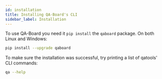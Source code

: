 ```yaml
---
id: installation
title: Installing QA-Board's CLI
sidebar_label: Installation
---
```


To use QA-Board you need it `pip install` the `qaboard` package. On both Linux and Windows:

```bash
pip install --upgrade qaboard
```

To make sure the installation was successful, try printing a list of qatools' CLI commands:

```bash
qa --help
```
